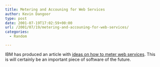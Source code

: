 ```yaml
---
title: Metering and Accouning for Web Services
author: Kevin Dangoor
type: post
date: 2001-07-19T17:02:59+00:00
url: /2001/07/19/metering-and-accouning-for-web-services/
categories:
  - Random

---
```

IBM has produced an article with [ideas on how to meter web services][1]. This is will certainly be an important piece of software of the future.

 [1]: http://www-106.ibm.com/developerworks/webservices/library/ws-maws/?open&l=860,t=grws,p=meterWS